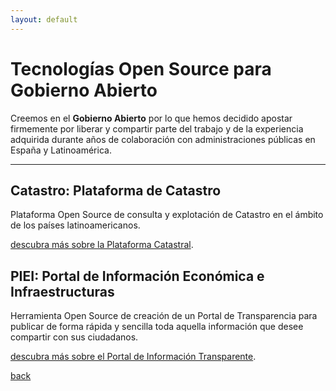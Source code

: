 ```yaml
---
layout: default
---
```



# [](#header-1)Tecnologías Open Source para Gobierno Abierto 

Creemos en el **Gobierno Abierto** por lo que hemos decidido apostar firmemente por liberar y compartir parte del trabajo y de la experiencia adquirida durante años de colaboración con administraciones públicas en España y Latinoamérica.


* * *

## [](#header-CAT)Catastro: Plataforma de Catastro
Plataforma Open Source de consulta y explotación de Catastro en el ámbito de los países latinoamericanos.

[descubra más sobre la Plataforma Catastral](catastro-page).

## [](#header-PIEI)PIEI: Portal de Información Económica e Infraestructuras 
Herramienta Open Source de creación de un Portal de Transparencia para publicar de forma rápida y sencilla toda aquella información que desee compartir con sus ciudadanos.

[descubra más sobre el Portal de Información Transparente](sielocal-page).



[back](./)
